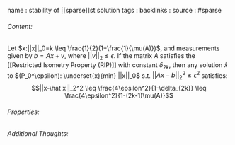 name : stability of [[sparse]]st solution
tags : 
backlinks : 
source : #sparse

###### Content:
Let $x:||x||_0=k \leq \frac{1}{2}(1+\frac{1}{\mu(A)})$, and measurements given by $b=Ax+v$, where $||v||_2 \leq \epsilon$. If the matrix $A$ satisfies the [[Restricted Isometry Property (RIP)]] with constant $\delta_{2k}$, then any solution $\hat x$ to 
$(P_0^\epsilon): \underset{x}{min} ||x||_0$ s.t. $||Ax-b||^2_2 \leq \epsilon^2$
satisfies:
$$||x-\hat x||_2^2 \leq \frac{4\epsilon^2}{1-\delta_{2k}} \leq \frac{4\epsilon^2}{1-(2k-1)\mu(A)}$$

###### Properties:


###### Additional Thoughts:
